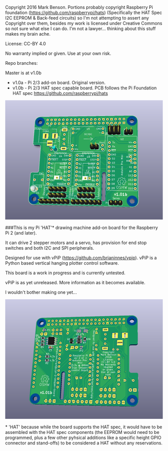 Copyright 2016 Mark Benson. Portions probably copyright Raspberry Pi foundation (https://github.com/raspberrypi/hats) (Specifically the HAT Spec I2C EEPROM & Back-feed circuits) so I'm not attempting to assert any Copyright over them, besides my work is licensed under Creative Commons so not sure what else I can do. I'm not a lawyer... thinking about this stuff makes my brain ache.

License: CC-BY 4.0

No warranty implied or given. Use at your own risk.


Repo branches:

Master is at v1.0b

* v1.0a - Pi 2/3 add-on board. Original version.
* v1.0b - Pi 2/3 HAT spec capable board. PCB follows the Pi Foundation HAT spec https://github.com/raspberrypi/hats

![PCB](https://github.com/MarkJB/pi-2-stepper-board/blob/master/pi-2-stepper-board-hat-spec_front.png)

###This is my Pi 'HAT'* drawing machine add-on board for the Raspberry Pi 2 (and later).

It can drive 2 stepper motors and a servo, has provision for end stop switches and both I2C and SPI peripherals.

Designed for use with vPiP (https://github.com/brianinnes/vpip). vPiP is a Python based vertical hanging plotter control software.

This board is a work in progress and is currently untested.

vPiP is as yet unreleased. More information as it becomes available.

I wouldn't bother making one yet...

![PCB](https://github.com/MarkJB/pi-2-stepper-board/blob/v1.0b/pi-2-stepper-board-hat-spec_back.png)

\* 'HAT' because while the board supports the HAT spec, it would have to be assembled with the HAT spec components (the EEPROM would need to be programmed, plus a few other pyhsical additions like a specific height GPIO connector and stand-offs) to be considered a HAT without any reservations.
